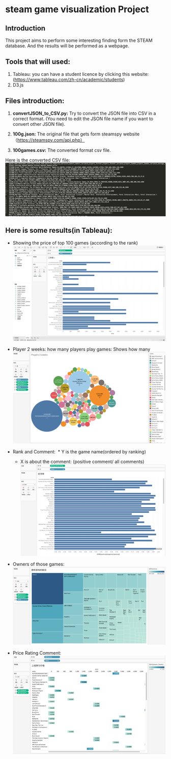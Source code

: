 # steam game visualization Project

## Introduction
This project aims to perform some interesting finding form the STEAM database. And the results will be performed as a webpage.

## Tools that will used:
1. Tableau: you can have a student licence by clicking this website:(https://www.tableau.com/zh-cn/academic/students)
2. D3.js

## Files introduction:
1. **convertJSON_to_CSV.py:**
Try to convert the JSON file into CSV in a correct format. (You need to edit the JSON file name if you want to convert other JSON file).

2. **100g.json:**
The original file that gets form steamspy website（https://steamspy.com/api.php）

3. **100games.csv:** 
The converted format csv file.

Here is the converted CSV file:
![CSV.format](./Images/csvformat.png)

## Here is some results(in Tableau):

* Showing the price of top 100 games (according to the rank)
![Sample Result](./Images/PriceWithRank.png)


* Player 2 weeks: how many players play games:
Shows how many
![p2w](./Images/Player2week.png)

* Rank and Comment:
  * Y is the game name(ordered by ranking)
  * X is about the comment: (positive comment/ all comments)
![Rank and Comment](./Images/RankandComment.png)

* Owners of those games:
![Owe Game](https://raw.githubusercontent.com/HenrySHE/steam_game_visualization/master/Images/Owe%20Game.png)

* Price Rating Comment:
![Price Rating Comment](./Images/PriceRatingComment.png)

